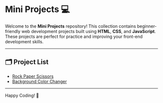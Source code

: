 # Mini Projects 💻

Welcome to the **Mini Projects** repository! This collection contains beginner-friendly web development projects built using **HTML**, **CSS**, and **JavaScript**. These projects are perfect for practice and improving your front-end development skills.

---

## 🗂️ Project List

- [Rock Paper Scissors](./Rock%20Paper%20Scissor/)
- [Background Color Changer](./Background%20Color%20Changer/)

---

Happy Coding! 🎉
